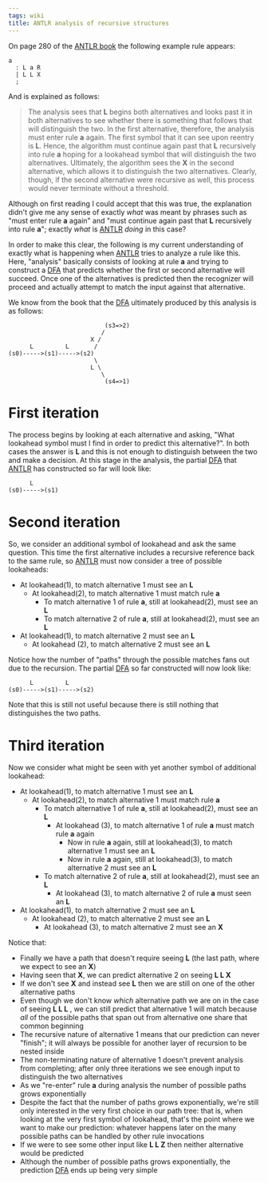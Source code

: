 ```yaml
---
tags: wiki
title: ANTLR analysis of recursive structures
---
```


On page 280 of the [ANTLR book] the following example rule appears:

    a
      : L a R
      | L L X
      ;

And is explained as follows:

> The analysis sees that **L** begins both alternatives and looks past it in both alternatives to see whether there is something that follows that will distinguish the two. In the first alternative, therefore, the analysis must enter rule **a** again. The first symbol that it can see upon reentry is **L**. Hence, the algorithm must continue again past that **L** recursively into rule **a** hoping for a lookahead symbol that will distinguish the two alternatives. Ultimately, the algorithm sees the **X** in the second alternative, which allows it to distinguish the two alternatives. Clearly, though, if the second alternative were recursive as well, this process would never terminate without a threshold.

Although on first reading I could accept that this was true, the explanation didn't give me any sense of exactly _what_ was meant by phrases such as "must enter rule **a** again" and "must continue again past that **L** recursively into rule **a**"; exactly _what_ is [ANTLR] _doing_ in this case?

In order to make this clear, the following is my current understanding of exactly what is happening when [ANTLR] tries to analyze a rule like this. Here, "analysis" basically consists of looking at rule **a** and trying to construct a [DFA] that predicts whether the first or second alternative will succeed. Once one of the alternatives is predicted then the recognizer will proceed and actually attempt to match the input against that alternative.

We know from the book that the [DFA] ultimately produced by this analysis is as follows:

                               (s3=>2)
                              /
                           X /
          L         L       /
    (s0)----->(s1)----->(s2)
                            \
                           L \
                              \
                               (s4=>1)

# First iteration

The process begins by looking at each alternative and asking, "What lookahead symbol must I find in order to predict this alternative?". In both cases the answer is **L** and this is not enough to distinguish between the two and make a decision. At this stage in the analysis, the partial [DFA] that [ANTLR] has constructed so far will look like:

          L
    (s0)----->(s1)

# Second iteration

So, we consider an additional symbol of lookahead and ask the same question. This time the first alternative includes a recursive reference back to the same rule, so [ANTLR] must now consider a tree of possible lookaheads:

-   At lookahead(1), to match alternative 1 must see an **L**
    -   At lookahead(2), to match alternative 1 must match rule **a**
        -   To match alternative 1 of rule **a**, still at lookahead(2), must see an **L**
        -   To match alternative 2 of rule **a**, still at lookahead(2), must see an **L**
-   At lookahead(1), to match alternative 2 must see an **L**
    -   At lookahead (2), to match alternative 2 must see an **L**

Notice how the number of "paths" through the possible matches fans out due to the recursion. The partial [DFA] so far constructed will now look like:

          L         L
    (s0)----->(s1)----->(s2)

Note that this is still not useful because there is still nothing that distinguishes the two paths.

# Third iteration

Now we consider what might be seen with yet another symbol of additional lookahead:

-   At lookahead(1), to match alternative 1 must see an **L**
    -   At lookahead(2), to match alternative 1 must match rule **a**
        -   To match alternative 1 of rule **a**, still at lookahead(2), must see an **L**
            -   At lookahead (3), to match alternative 1 of rule **a** must match rule **a** again
                -   Now in rule **a** again, still at lookahead(3), to match alternative 1 must see an **L**
                -   Now in rule **a** again, still at lookahead(3), to match alternative 2 must see an **L**
        -   To match alternative 2 of rule **a**, still at lookahead(2), must see an **L**
            -   At lookahead (3), to match alternative 2 of rule **a** must seen an **L**
-   At lookahead(1), to match alternative 2 must see an **L**
    -   At lookahead (2), to match alternative 2 must see an **L**
        -   At lookahead (3), to match alternative 2 must see an **X**

Notice that:

-   Finally we have a path that doesn't require seeing **L** (the last path, where we expect to see an **X**)
-   Having seen that **X**, we can predict alternative 2 on seeing **L L X**
-   If we don't see **X** and instead see **L** then we are still on one of the other alternative paths
-   Even though we don't know _which_ alternative path we are on in the case of seeing **L L L** , we can still predict that alternative 1 will match because _all_ of the possible paths that span out from alternative one share that common beginning
-   The recursive nature of alternative 1 means that our prediction can never "finish"; it will always be possible for another layer of recursion to be nested inside
-   The non-terminating nature of alternative 1 doesn't prevent analysis from completing; after only three iterations we see enough input to distinguish the two alternatives
-   As we "re-enter" rule **a** during analysis the number of possible paths grows exponentially
-   Despite the fact that the number of paths grows exponentially, we're still only interested in the very first choice in our path tree: that is, when looking at the very first symbol of lookahead, that's the point where we want to make our prediction: whatever happens later on the many possible paths can be handled by other rule invocations
-   If we were to see some other input like **L L Z** then neither alternative would be predicted
-   Although the number of possible paths grows exponentially, the prediction [DFA] ends up being very simple

[ANTLR]: </wiki/ANTLR>
[DFA]: </wiki/DFA>
[ANTLR book]: </wiki/ANTLR book>
